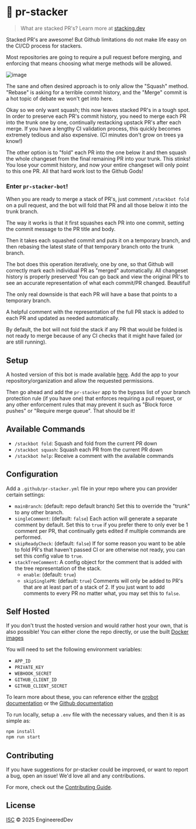 # 🥞 pr-stacker

> What are stacked PR's? Learn more at [stacking.dev](https://www.stacking.dev/)

Stacked PR's are awesome! But Github limitations do not make life easy on the CI/CD process for stackers.

Most repositories are going to require a pull request before merging, and enforcing that means choosing what merge methods will be allowed.

![image](https://github.com/user-attachments/assets/1613f276-7e8d-45ae-9a6c-50a9d728840c)

The sane and often desired approach is to only allow the "Squash" method. "Rebase" is asking for a terrible commit history, and the "Merge" commit is a hot topic of debate we won't get into here.

Okay so we only want squash; this now leaves stacked PR's in a tough spot. In order to preserve each PR's commit history, you need to merge each PR into the trunk one by one, continually restacking upstack PR's after each merge. If you have a lengthy CI validation process, this quickly becomes extremely tedious and also expensive. (CI minutes don't grow on trees ya know!)

The other option is to "fold" each PR into the one below it and then squash the whole changeset from the final remaining PR into your trunk. This stinks! You lose your commit history, and now your entire changeset will only point to this one PR. All that hard work lost to the Github Gods!

### Enter `pr-stacker-bot`!

When you are ready to merge a stack of PR's, just comment `/stackbot fold` on a pull request, and the bot will fold that PR and all those below it into the trunk branch. 

The way it works is that it first squashes each PR into one commit, setting the commit message to the PR title and body. 

Then it takes each squashed commit and puts it on a temporary branch, and then rebasing the latest state of that temporary branch onto the trunk branch. 

The bot does this operation iteratively, one by one, so that Github will correctly mark each individual PR as "merged" automatically. All changeset history is properly preserved! You can go back and view the original PR's to see an accurate representation of what each commit/PR changed. Beautiful!

The only real downside is that each PR will have a base that points to a temporary branch.

A helpful comment with the representation of the full PR stack is added to each PR and updated as needed automatically.

By default, the bot will not fold the stack if any PR that would be folded is not ready to merge because of any CI checks that it might have failed (or are still running).

## Setup

A hosted version of this bot is made available [here](https://github.com/apps/pr-stacker). Add the app to your repository/organization and allow the requested permissions.

Then go ahead and add the `pr-stacker` app to the bypass list of your branch protection rule (if you have one) that enforces requiring a pull request, or any other enforcement rules that may prevent it such as "Block force pushes" or "Require merge queue". That should be it!

## Available Commands

- `/stackbot fold`: Squash and fold from the current PR down
- `/stackbot squash`: Squash each PR from the current PR down
- `/stackbot help`: Receive a comment with the available commands

## Configuration

Add a `.github/pr-stacker.yml` file in your repo where you can provider certain settings:

- `mainBranch`: (default: repo default branch) Set this to override the "trunk" to any other branch.
- `singleComment`: (default: `false`) Each action will generate a separate comment by default. Set this to `true` if you prefer there to only ever be 1 comment per PR, that continually gets edited if multiple commands are performed.
- `skipReadyCheck`: (default: `false`) If for some reason you want to be able to fold PR's that haven't passed CI or are otherwise not ready, you can set this config value to `true`.
- `stackTreeComment`: A config object for the comment that is added with the tree representation of the stack.
  - `enable`: (default: `true`)
  - `skipSinglePR`: (default: `true`) Comments will only be added to PR's that are at least part of a stack of 2. If you just want to add comments to every PR no matter what, you may set this to `false`. 

## Self Hosted

If you don't trust the hosted version and would rather host your own, that is also possible! You can either clone the repo directly, or use the built [Docker images](https://github.com/EngineeredDev/pr-stacker/pkgs/container/pr-stacker)

You will need to set the following environment variables:
* `APP_ID`
* `PRIVATE_KEY`
* `WEBHOOK_SECRET`
* `GITHUB_CLIENT_ID`
* `GITHUB_CLIENT_SECRET`

To learn more about these, you can reference either the [probot documentation](https://probot.github.io/docs/development/#manually-configuring-a-github-app) or the [Github documentation](https://docs.github.com/en/apps/creating-github-apps/writing-code-for-a-github-app/quickstart)

To run locally, setup a `.env` file with the necessary values, and then it is as simple as:

```sh
npm install
npm run start
```

## Contributing

If you have suggestions for pr-stacker could be improved, or want to report a bug, open an issue! We'd love all and any contributions.

For more, check out the [Contributing Guide](CONTRIBUTING.md).

## License

[ISC](LICENSE) © 2025 EngineeredDev
